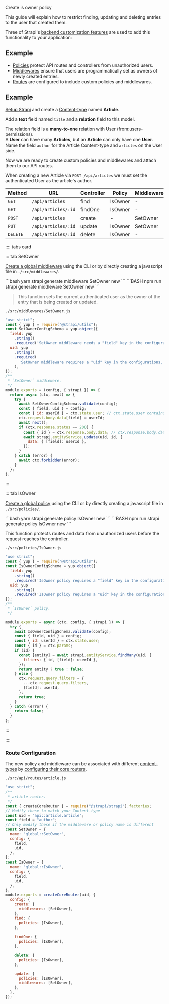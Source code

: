 Create is owner policy

This guide will explain how to restrict finding, updating and deleting entries to the user that created them.

Three of Strapi's [backend customization features](/developer-docs/latest/development/backend-customization) are used to add this functionality to your application:

## Example

- [Policies](/developer-docs/latest/development/backend-customization/middlewares.html) protect API routes and controllers from unauthorized users.
- [Middlewares](/developer-docs/latest/development/backend-customization/middlewares.html) ensure that users are programmatically set as owners of newly created entries.
- [Routes](/developer-docs/latest/development/backend-customization/routes.html) are configured to include custom policies and middlewares.

## Example

[Setup Strapi](/developer-docs/latest/setup-deployment-guides/installation/cli.html#preparing-the-installation) and create a [Content-type](/developer-docs/latest/development/backend-customization/models.html) named **Article**.

Add a **text** field named `title` and a **relation** field to this model.

The relation field is a **many-to-one** relation with User (from:users-permissions).<br>
A **User** can have many **Articles**, but an **Article** can only have one **User**.<br>
Name the field `author` for the Article Content-type and `articles` on the User side.

Now we are ready to create custom policies and middlewares and attach them to our API routes.

When creating a new Article via `POST /api/articles` we must set the authenticated User as the article's author.

| Method   | URL                 | Controller | Policy  | Middleware |
| -------- | ------------------- | ---------- | ------- | ---------- |
| `GET`    | `/api/articles`     | find       | IsOwner | -          |
| `GET`    | `/api/articles/:id` | findOne    | IsOwner | -          |
| `POST`   | `/api/articles`     | create     | -       | SetOwner   |
| `PUT`    | `/api/articles/:id` | update     | IsOwner | SetOwner   |
| `DELETE` | `/api/articles/:id` | delete     | IsOwner | -          |

</div>

:::: tabs card

::: tab SetOwner

[Create a global middleware](/developer-docs/latest/development/backend-customization/middlewares.html) using the CLI or by directly creating a javascript file in `./src/middlewares/`.

<code-group>

<code-block title="YARN">
```bash
yarn strapi generate middleware SetOwner new
```
</code-block>

<code-block title="NPM">
```BASH
npm run strapi generate middleware SetOwner new
```
</code-block>

</code-group>

> This function sets the current authenticated user as the owner of the entry that is being created or updated.

`./src/middlewares/SetOwner.js`

```js
"use strict";
const { yup } = require("@strapi/utils");
const SetOwnerConfigSchema = yup.object({
  field: yup
    .string()
    .required('SetOwner middleware needs a "field" key in the configurations.'),
  uid: yup
    .string()
    .required(
      'SetOwner middleware requires a "uid" key in the configurations.'
    ),
});
/**
 * `SetOwner` middleware.
 */
module.exports = (config, { strapi }) => {
  return async (ctx, next) => {
    try {
      await SetOwnerConfigSchema.validate(config);
      const { field, uid } = config;
      const { id: userId } = ctx.state.user; // ctx.state.user contains the current authenticated user
      ctx.request.body.data[field] = userId;
      await next();
      if (ctx.response.status == 200) {
        const { id } = ctx.response.body.data; // ctx.response.body.data containts the just created/updated entity
        await strapi.entityService.update(uid, id, {
          data: { [field]: userId },
        });
      }
    } catch (error) {
      await ctx.forbidden(error);
    }
  };
};
```

:::

::: tab IsOwner

[Create a global policy](/developer-docs/latest/development/backend-customization/policies.html) using the CLI or by directly creating a javascript file in `./src/policies/`.

<code-group>

<code-block title="YARN">
```bash
yarn strapi generate policy IsOwner new
```
</code-block>

<code-block title="NPM">
```BASH
npm run strapi generate policy IsOwner new
```
</code-block>

</code-group>

This function protects routes and data from unauthorized users before the request reaches the controller.

`./src/policies/IsOwner.js`

```js
"use strict";
const { yup } = require("@strapi/utils");
const IsOwnerConfigSchema = yup.object({
  field: yup
    .string()
    .required('IsOwner policy requires a "field" key in the configurations.'),
  uid: yup
    .string()
    .required('IsOwner policy requires a "uid" key in the configurations.'),
});
/**
 * `IsOwner` policy.
 */

module.exports = async (ctx, config, { strapi }) => {
  try {
    await IsOwnerConfigSchema.validate(config);
    const { field, uid } = config;
    const { id: userId } = ctx.state.user;
    const { id } = ctx.params;
    if (id) {
      const [entity] = await strapi.entityService.findMany(uid, {
        filters: { id, [field]: userId },
      });
      return entity ? true : false;
    } else {
      ctx.request.query.filters = {
        ...ctx.request.query.filters,
        [field]: userId,
      };
      return true;
    }
  } catch (error) {
    return false;
  }
};
```

:::

::::

### Route Configuration

The new policy and middleware can be associated with different [content-types](/developer-docs/latest/development/backend-customization/models.html#content-types) by [configuring their core routers](/developer-docs/latest/development/backend-customization/routes.html#configuring-core-routers).

`./src/api/routes/article.js`

```javascript
"use strict";
/**
 * article router.
 */
const { createCoreRouter } = require("@strapi/strapi").factories;
// Modify these to match your Content-type
const uid = "api::article.article";
const field = "author";
// Only modify these if the middleware or policy name is different
const SetOwner = {
  name: "global::SetOwner",
  config: {
    field,
    uid,
  },
};
const IsOwner = {
  name: "global::IsOwner",
  config: {
    field,
    uid,
  },
};
module.exports = createCoreRouter(uid, {
  config: {
    create: {
      middlewares: [SetOwner],
    },
    find: {
      policies: [IsOwner],
    },

    findOne: {
      policies: [IsOwner],
    },

    delete: {
      policies: [IsOwner],
    },

    update: {
      policies: [IsOwner],
      middlewares: [SetOwner],
    },
  },
});
```
